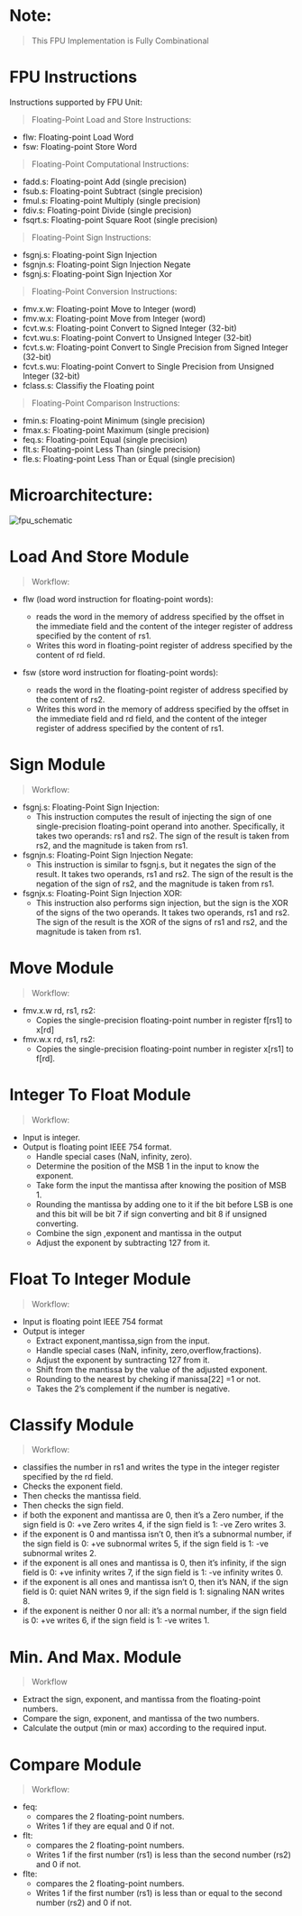 # Note: 
> This FPU Implementation is Fully Combinational

# FPU Instructions
Instructions supported by FPU Unit:

> Floating-Point Load and Store Instructions:
 - flw: Floating-point Load Word
 - fsw: Floating-point Store Word

> Floating-Point Computational Instructions:
 - fadd.s: Floating-point Add (single precision)
 - fsub.s: Floating-point Subtract (single precision)
 - fmul.s: Floating-point Multiply (single precision)
 - fdiv.s: Floating-point Divide (single precision)
 - fsqrt.s: Floating-point Square Root (single precision)

> Floating-Point Sign Instructions:
 - fsgnj.s: Floating-point Sign Injection 
 - fsgnjn.s: Floating-point Sign Injection Negate 
 - fsgnj.s: Floating-point Sign Injection Xor 

> Floating-Point Conversion Instructions:
 - fmv.x.w: Floating-point Move to Integer (word)
 - fmv.w.x: Floating-point Move from Integer (word)
 - fcvt.w.s: Floating-point Convert to Signed Integer (32-bit)
 - fcvt.wu.s: Floating-point Convert to Unsigned Integer (32-bit)
 - fcvt.s.w: Floating-point Convert to Single Precision from Signed Integer (32-bit)
 - fcvt.s.wu: Floating-point Convert to Single Precision from Unsigned Integer (32-bit)
 - fclass.s: Classifiy the Floating point

> Floating-Point Comparison Instructions:
 - fmin.s: Floating-point Minimum (single precision)
 - fmax.s: Floating-point Maximum (single precision)
 - feq.s: Floating-point Equal (single precision)
 - flt.s: Floating-point Less Than (single precision)
 - fle.s: Floating-point Less Than or Equal (single precision)



# Microarchitecture:

![fpu_schematic](../../assets/images/fpu_schematic.jpg)



# Load And Store Module

> Workflow:
- flw (load word instruction for floating-point words):
   - reads the word in the memory of address specified by the offset in the immediate field and the content of the integer register of address specified by the content of rs1.
   - Writes this word in floating-point register of address specified by the content of rd field.

- fsw (store word instruction for floating-point words): 
   - reads the word in the floating-point register of address specified by the content of rs2.
   - Writes this word in the memory of address specified by the offset in the immediate field and rd field, and the content of the integer register of address specified by the content of rs1.

# Sign Module

> Workflow:
- fsgnj.s: Floating-Point Sign Injection:
   - This instruction computes the result of injecting the sign of one single-precision floating-point operand into another. Specifically, it takes two operands: rs1 and rs2. The sign of the result is taken from rs2, and the magnitude is taken from rs1.
- fsgnjn.s: Floating-Point Sign Injection Negate:
   - This instruction is similar to fsgnj.s, but it negates the sign of the result. It takes two operands, rs1 and rs2. The sign of the result is the negation of the sign of rs2, and the magnitude is taken from rs1.
- fsgnjx.s: Floating-Point Sign Injection XOR:
   - This instruction also performs sign injection, but the sign is the XOR of the signs of the two operands. It takes two operands, rs1 and rs2. The sign of the result is the XOR of the signs of rs1 and rs2, and the magnitude is taken from rs1.

# Move Module

> Workflow:
- fmv.x.w rd, rs1, rs2:
  - Copies the single-precision floating-point number in register f[rs1] to x[rd]
- fmv.w.x rd, rs1, rs2:
  - Copies the single-precision floating-point number in register x[rs1] to f[rd].

# Integer To Float Module

> Workflow:
- Input is integer.
- Output is floating point IEEE 754 format.
  - Handle special cases (NaN, infinity, zero).
  - Determine the position of the MSB 1 in the input to know the exponent.
  - Take form the input the mantissa after knowing the position of MSB 1.
  - Rounding the mantissa by adding one to it if the bit before LSB is one and this bit will be bit 7 if sign converting and bit 8 if unsigned converting. 
  - Combine the sign ,exponent and mantissa in the output
  - Adjust the exponent by subtracting 127 from it.

# Float To Integer Module

> Workflow:
- Input is floating point IEEE 754 format   
- Output is integer
  - Extract exponent,mantissa,sign from the input.
  - Handle special cases (NaN, infinity, zero,overflow,fractions).
  - Adjust the exponent by suntracting 127 from it.
  - Shift from the mantissa by the value of the adjusted exponent.
  - Rounding to the nearest by cheking if manissa[22] =1 or not.
  - Takes the 2’s complement if the number is negative.

# Classify Module

> Workflow:
- classifies the number in rs1 and writes the type in the integer register specified by the rd field.
- Checks the exponent field.
- Then checks the mantissa field.
- Then checks the sign field.
- if both the exponent and mantissa are 0, then it’s a Zero number, if the sign field is 0: +ve Zero writes 4, if the sign field is 1: -ve Zero writes 3.
- if the exponent is 0 and mantissa isn’t 0, then it’s a subnormal number, if the sign field is 0: +ve subnormal writes 5, if the sign field is 1: -ve subnormal writes 2.
- if the exponent is all ones and mantissa is 0, then it’s infinity, if the sign field is 0: +ve infinity writes 7, if the sign field is 1: -ve infinity writes 0.
- if the exponent is all ones and mantissa isn’t 0, then it’s NAN, if the sign field is 0: quiet NAN writes 9, if the sign field is 1: signaling NAN writes 8.
- if the exponent is neither 0 nor all: it’s a normal number, if the sign field is 0: +ve writes 6, if the sign field is 1: -ve writes 1.


# Min. And Max. Module

> Workflow
- Extract the sign, exponent, and mantissa from the floating-point numbers.
- Compare the sign, exponent, and mantissa of the two numbers.
- Calculate the output (min or max) according to the required input.


# Compare Module

> Workflow:
- feq:
  - compares the 2 floating-point numbers.
  - Writes 1 if they are equal and 0 if not.
- flt:
  - compares the 2 floating-point numbers.
  - Writes 1 if the first number (rs1) is less than the second number (rs2) and 0 if not.
- flte:
  - compares the 2 floating-point numbers.
  - Writes 1 if the first number (rs1) is less than or equal to the second number (rs2) and 0 if not.




